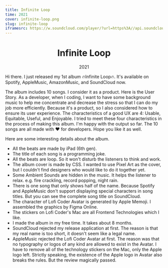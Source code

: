 ```yaml
---
title: Infinite Loop
time: 2021
cover: infinite-loop.png
slug: infinite-loop
iframesrc: https://w.soundcloud.com/player/?url=https%3A//api.soundcloud.com/playlists/1309622320%3Fsecret_token%3Ds-V58j9Nz1tqT&color=%23ff5500&auto_play=false&hide_related=false&show_comments=true&show_user=true&show_reposts=false&show_teaser=true
---
```


<v-main>
<v-container>
<h1 align="center">Infinite Loop</h1>
<div align="center">2021</div>

<WidgetsMdMusicLink></WidgetsMdMusicLink>

<WidgetsMdPlaylist :src="iframesrc"></WidgetsMdPlaylist>

Hi there. I just released my 1st album 🔥Infinite Loop🔥. It's available on Spotify, AppleMusic, AmazonMusic, and SoundCloud now.

The album includes 10 songs. I consider it as a product. Here is the User Story. As a developer, when I coding, I want to have some background music to help me concentrate and decrease the stress so that I can do my job more efficiently. Because it's a product, so I also considered how to ensure its user experience. The characteristics of a good UX are 4: Usable, Equitable, Useful, and Enjoyable. I tried to meet these four characteristics in the process of making this album. I'm happy with the output so far. The 10 songs are all made with ❤️ for developers. Hope you like it as well.

Here are some interesting details about the album.

- All the beats are made by iPad (6th gen).
- The title of each song is a programming joke.
- All the beats are loop. So it won't disturb the listeners to think and work.
- The album cover is made by CSS. I wanted to use Pixel Art as the cover, but I couldn't find designers who would like to do it together yet.
- Some Ambient Sounds are hidden in the music. It helps the listener to relax. e.g. fire crackling, record popping, night rain.
- There is one song that only shows half of the name. Because Spotify and AppleMusic don't support displaying special characters in song titles. But you can see the complete song title on SoundCloud.
- The character of Lofi Coder Avatar is generated by Apple Memoji. I assembled the graphics by Figma Online.
- The stickers on Lofi Coder's Mac are all Frontend Technologies which I like.
- I made the album in my free time. It takes about 8 months.
- SoundCloud rejected my release application at first. The reason is that my real name is too short, it doesn't seem like a legal name.
- AppleMusic rejected the Lofi Coder Avatar at first. The reason was that no typography or logos of any kind are allowed to exist in the Avatar. I have to remove all of the technology stickers on the Mac, only the Apple logo left. Strictly speaking, the existence of the Apple logo in Avatar also breaks the rules. But the review magically passed.

</v-container>
</v-main>
